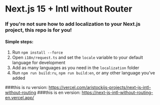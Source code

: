 # Next.js 15 + Intl without Router

### If you're not sure how to add localization to your Next.js project, this repo is for you!

#### Simple steps:

1) Run `npm install --force`
2) Open `i18n/request.ts` and set the `locale` variable to your default language for development
3) Add as many languages as you need in the `localization` folder  
4) Run `npm run build:ru`, `npm run build:en`, or any other language you’ve added


###this is ru version: https://vercel.com/aristockijs-projects/next-js-intl-without-routing
###this is en version: https://next-js-intl-without-routing-en.vercel.app/

